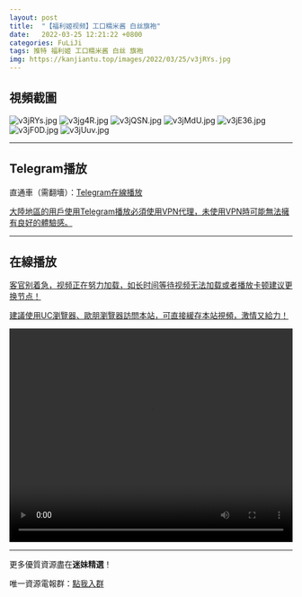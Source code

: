 ```yaml
---
layout: post
title:  "【福利姬视频】工口糯米酱 白丝旗袍"
date:   2022-03-25 12:21:22 +0800
categories: FuLiJi
tags: 推特 福利姬 工口糯米酱 白丝 旗袍
img: https://kanjiantu.top/images/2022/03/25/v3jRYs.jpg
---
```



## 視頻截圖

![v3jRYs.jpg](https://kanjiantu.top/images/2022/03/25/v3jRYs.jpg)
![v3jg4R.jpg](https://kanjiantu.top/images/2022/03/25/v3jg4R.jpg)
![v3jQSN.jpg](https://kanjiantu.top/images/2022/03/25/v3jQSN.jpg)
![v3jMdU.jpg](https://kanjiantu.top/images/2022/03/25/v3jMdU.jpg)
![v3jE36.jpg](https://kanjiantu.top/images/2022/03/25/v3jE36.jpg)
![v3jF0D.jpg](https://kanjiantu.top/images/2022/03/25/v3jF0D.jpg)
![v3jUuv.jpg](https://kanjiantu.top/images/2022/03/25/v3jUuv.jpg)

* * *
## Telegram播放

直通車（需翻墻）：[Telegram在線播放](https://t.me/mimeijingxuan/379)

<u>大陸地區的用戶使用Telegram播放必須使用VPN代理，未使用VPN時可能無法擁有良好的體驗感。</u> 
* * *
## 在線播放
<u>客官别着急，视频正在努力加载，如长时间等待视频无法加载或者播放卡顿建议更换节点！</u>

<u>建議使用UC瀏覽器、歐朋瀏覽器訪問本站，可直接緩存本站視頻，激情又給力！</u>
<center><video src="https://cdn.publer.io/uploads/videos/624730d6db2797343b249c01/226ce562f0c84ccb521f17dd6f0a3748.mp4" width="100%" height="380px" controls="controls"></video></center>


* * *
更多優質資源盡在**迷妹精選**！

唯一資源電報群：[點我入群](https://t.me/mimeijingxuan)


